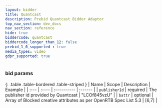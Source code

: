 ```yaml
---
layout: bidder
title: Quantcast
description: Prebid Quantcast Bidder Adaptor
top_nav_section: dev_docs
nav_section: reference
hide: true
biddercode: quantcast
biddercode_longer_than_12: false
prebid_1_0_supported : true
media_types: video
gdpr_supported: true
---
```




### bid params

{: .table .table-bordered .table-striped }
| Name | Scope | Description | Example |
| :--- | :---- | :---------- | :------ |
| `publisherId` | required | The publisher id provided by Quantcast | "LCOf845vzU" |
| `battr` | optional | Array of Blocked creative attributes as per OpenRTB Spec List 5.3 | [6,7] |
